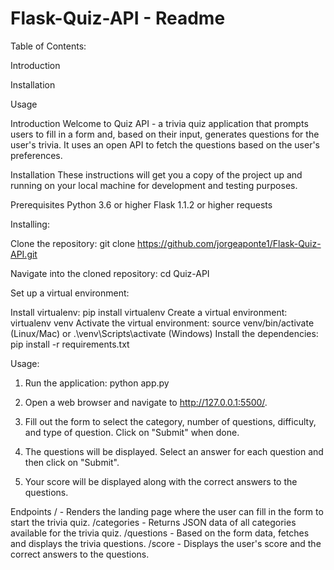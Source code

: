 # Flask-Quiz-API - Readme

Table of Contents:

Introduction

Installation

Usage

Introduction
Welcome to Quiz API - a trivia quiz application that prompts users to fill in a form and, based on their input, generates questions for the user's trivia. It uses an open API to fetch the questions based on the user's preferences.

Installation
These instructions will get you a copy of the project up and running on your local machine for development and testing purposes.

Prerequisites
Python 3.6 or higher
Flask 1.1.2 or higher
requests

Installing:

Clone the repository: git clone https://github.com/jorgeaponte1/Flask-Quiz-API.git

Navigate into the cloned repository: cd Quiz-API

Set up a virtual environment:

Install virtualenv: pip install virtualenv
Create a virtual environment: virtualenv venv
Activate the virtual environment: source venv/bin/activate (Linux/Mac) or .\venv\Scripts\activate (Windows)
Install the dependencies: pip install -r requirements.txt

Usage:
1. Run the application: python app.py

2. Open a web browser and navigate to http://127.0.0.1:5500/.

3. Fill out the form to select the category, number of questions, difficulty, and type of question. Click on "Submit" when done.

4. The questions will be displayed. Select an answer for each question and then click on "Submit".

5. Your score will be displayed along with the correct answers to the questions.

Endpoints
/ - Renders the landing page where the user can fill in the form to start the trivia quiz.
/categories - Returns JSON data of all categories available for the trivia quiz.
/questions - Based on the form data, fetches and displays the trivia questions.
/score - Displays the user's score and the correct answers to the questions.
